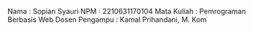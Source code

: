 Nama : Sopian Syauri
NPM : 2210631170104
Mata Kuliah : Pemrograman Berbasis Web
Dosen Pengampu : Kamal Prihandani, M. Kom
